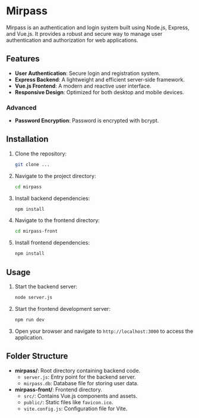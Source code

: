 # Mirpass

Mirpass is an authentication and login system built using Node.js, Express, and Vue.js. It provides a robust and secure way to manage user authentication and authorization for web applications.

## Features

- **User Authentication**: Secure login and registration system.
- **Express Backend**: A lightweight and efficient server-side framework.
- **Vue.js Frontend**: A modern and reactive user interface.
- **Responsive Design**: Optimized for both desktop and mobile devices.

### Advanced
- **Password Encryption**: Password is encrypted with bcrypt.

## Installation

1. Clone the repository:
   ```bash
   git clone ...
   ```

2. Navigate to the project directory:
   ```bash
   cd mirpass
   ```

3. Install backend dependencies:
   ```bash
   npm install
   ```

4. Navigate to the frontend directory:
   ```bash
   cd mirpass-front
   ```

5. Install frontend dependencies:
   ```bash
   npm install
   ```

## Usage

1. Start the backend server:
   ```bash
   node server.js
   ```

2. Start the frontend development server:
   ```bash
   npm run dev
   ```

3. Open your browser and navigate to `http://localhost:3000` to access the application.

## Folder Structure

- **mirpass/**: Root directory containing backend code.
  - `server.js`: Entry point for the backend server.
  - `mirpass.db`: Database file for storing user data.
- **mirpass-front/**: Frontend directory.
  - `src/`: Contains Vue.js components and assets.
  - `public/`: Static files like `favicon.ico`.
  - `vite.config.js`: Configuration file for Vite.

